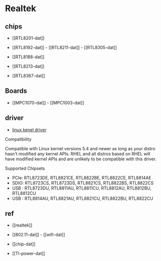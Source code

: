 
# Realtek


## chips 

- [[RTL8201-dat]]

- [[RTL8192-dat]] - [[RTL8211-dat]] - [[RTL8305-dat]]

- [[RTL8188-dat]]

- [[RTL8213-dat]]

- [[RTL8367-dat]]


## Boards 

- [[MPC1070-dat]] - [[MPC1003-dat]]


## driver 

- [linux kenel driver ](https://github.com/lwfinger/rtw88)


Compatibility

Compatible with Linux kernel versions 5.4 and newer as long as your distro hasn't modified any kernel APIs. RHEL and all distros based on RHEL will have modified kernel APIs and are unlikely to be compatible with this driver.

Supported Chipsets

- PCIe: RTL8723DE, RTL8821CE, RTL8822BE, RTL8822CE, RTL8814AE
- SDIO: RTL8723CS, RTL8723DS, RTL8821CS, RTL8822BS, RTL8822CS
- USB : RTL8723DU, RTL8811AU, RTL8811CU, RTL8812AU, RTL8812BU, RTL8812CU
- USB : RTL8814AU, RTL8821AU, RTL8821CU, RTL8822BU, RTL8822CU


## ref 

- [[realtek]]

- [[802.11-dat]] - [[wifi-dat]]

- [[chip-dat]]

- [[TI-power-dat]]